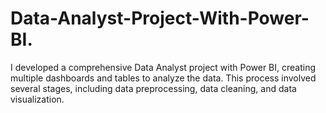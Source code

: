 # Data-Analyst-Project-With-Power-BI.
I developed a comprehensive Data Analyst project with Power BI, creating multiple dashboards and tables to analyze the data. This process involved several stages, including data preprocessing, data cleaning, and data visualization.
